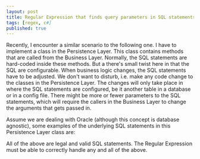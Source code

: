 ```yaml
---
layout: post
title: Regular Expression that finds query parameters in SQL statements explained
tags: [regex, c#]
published: true
---
```


Recently, I encounter a similar scenario to the following one.  I have to implement a class in the Persistence Layer.  This class contains methods that are called from the Business Layer.  Normally, the SQL statements are hard-coded inside these methods.  But a there's small twist here in that the SQL are configurable.  When business logic changes, the SQL statements have to be adjusted.  We don't want to disturb, i.e. make any code change to the classes in the Persistence Layer.  The changes will only take place in where the SQL statements are configured, be it another table in a database or in a config file.  There might be more or fewer parameters to the SQL statements, which will require the callers in the Business Layer to change the arguments that gets passed in.  

Assume we are dealing with Oracle (although this concept is database agnostic), some examples of the underlying SQL statements in this Persistence Layer class are:

<script src="https://gist.github.com/pragmaticlogic/5279484.js"> </script>

All of the above are legal and valid SQL statements.  The Regular Expression must be able to correctly handle any and all of the above.